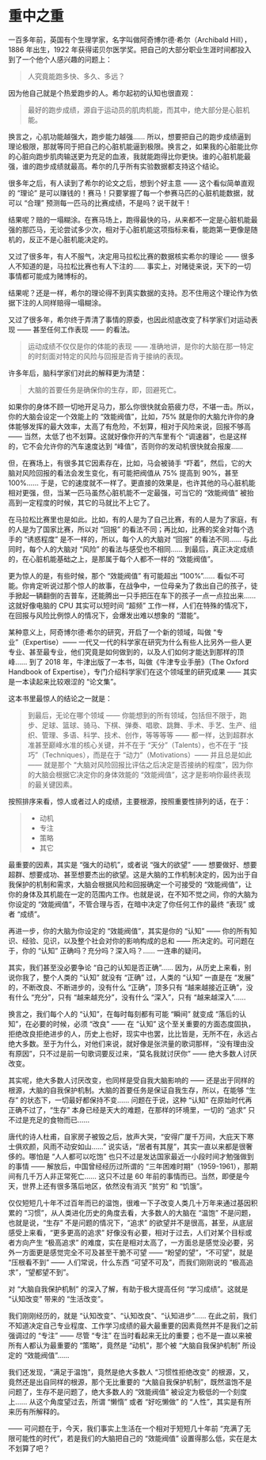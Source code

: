 # 重中之重

一百多年前，英国有个生理学家，名字叫做阿奇博尔德·希尔（Archibald Hill），1886 年出生，1922 年获得诺贝尔医学奖。把自己的大部分职业生涯时间都投入到了一个他个人感兴趣的问题上：

> 人究竟能跑多快、多久、多远？

因为他自己就是个热爱跑步的人。希尔起初的认知也很直观：

> 最好的跑步成绩，源自于运动员的肌肉机能，而其中，绝大部分是心脏机能。

换言之，心肌功能越强大，跑步能力越强…… 所以，想要把自己的跑步成绩逼到理论极限，那就等同于把自己的心脏机能逼到极限。换言之，如果我的心脏能比你的心脏向跑步肌肉输送更为充足的血液，我就能跑得比你更快。谁的心脏机能最强，谁的跑步成绩就最高。希尔的几乎所有实验数据都支持这个结论。

很多年之后，有人读到了希尔的论文之后，想到个好主意 —— 这个看似简单直观的 “理论” 是可以赚钱的！赛马！只要掌握了每一个参赛马匹的心脏机能数据，就可以 “合理” 预测每一匹马的比赛成绩，不是吗？说干就干！

结果呢？赔的一塌糊涂。在赛马场上，跑得最快的马，从来都不一定是心脏机能最强的那匹马，无论尝试多少次，相对于心脏机能这项指标来看，能跑第一更像是随机的，反正不是心脏机能决定的。

又过了很多年，有人不服气，决定用马拉松比赛的数据核实希尔的理论 —— 很多人不知道的是，马拉松比赛也有人下注的…… 事实上，对赌徒来说，天下的一切事情都可能成为赌博标的。

结果呢？还是一样，希尔的理论得不到真实数据的支持。忍不住用这个理论作为依据下注的人同样赔得一塌糊涂。

又过了很多年，希尔终于弄清了事情的原委，也因此彻底改变了科学家们对运动表现 —— 甚至任何工作表现 —— 的看法。

> 运动成绩不仅仅是你的体能的表现 —— 准确地讲，是你的大脑在那一特定的时刻面对特定的风险与回报是否肯于接纳的表现。

许多年后，脑科学家们对此的解释更为清楚：

> 大脑的首要任务是确保你的生存，即，回避死亡。

如果你的身体不顾一切地开足马力，那么你很快就会筋疲力尽，不堪一击。所以，你的大脑会设定一个效能上的 “效能阀值”，比如，75% 就是你的大脑允许你的身体能够发挥的最大效率，太高了有危险，不划算，相对于风险来说，回报不够高 —— 当然，太低了也不划算。这就好像你开的汽车里有个 “调速器”，也是这样的，它不会允许你的汽车速度达到 “峰值”，否则你的发动机很快就会报废……

但，在赛场上，有很多其它因素存在，比如，马会被骑手 “吓着”，然后，它的大脑对风险回报的看法会发生变化，有可能把阀值从 75% 提高到 90%，甚至 100%…… 于是，它的速度就不一样了。更直接的效果是，也许其他的马心脏机能相对更强，但，当某一匹马虽然心脏机能不一定最强，可当它的 “效能阀值” 被抬高到一定程度的时候，其它的马就比不上它了。

在马拉松比赛里也是如此。比如，有的人是为了自己比赛，有的人是为了家庭，有的人是为了国家比赛，所以对 “回报” 的看法不同；再比如，比赛的奖金对每个选手的 “诱惑程度” 是不一样的，所以，每个人的大脑对 “回报” 的看法不同…… 与此同时，每个人的大脑对 “风险” 的看法与感受也不相同…… 到最后，真正决定成绩的，在心脏机能基础之上，是那属于每个人都不一样的 “效能阀值”。

更为惊人的是，有些时候，那个 “效能阀值” 有可能超出 “100%”…… 看似不可能。你肯定听说过那个惊人的故事，在战争中，一位母亲为了救出自己的孩子，徒手掀起一辆翻倒的吉普车，还能腾出一只手把压在车下的孩子一点一点拉出来…… 这就好像电脑的 CPU 其实可以短时间 “超频” 工作一样，人们在特殊的情况下，在回报与风险比例惊人的情况下，会爆发出难以想象的 “潜能”。

某种意义上，阿奇博尔德·希尔的研究，开启了一个新的领域，叫做 “专业”（Expertise）—— 一代又一代的科学家在研究为什么有些人比另外一些人更专业、甚至最专业，他们究竟是如何做到的，以及人们如何才能达到那样的顶峰…… 到了 2018 年，牛津出版了一本书，叫做《牛津专业手册》（The Oxford Handbook of Expertise），专门介绍科学家们在这个领域里的研究成果 —— 其实是一本读起来比较艰涩的 “论文集”。

这本书里最惊人的结论之一就是：

> 到最后，无论在哪个领域 —— 你能想到的所有领域，包括但不限于，跑步、足球、篮球、骑马、下棋、弹奏、唱歌、跳舞、手术、手艺、生产、组织、管理、多语、科学、技术、创作，等等等等 —— 都一样，达到超群水准甚至巅峰水准的核心关键，并不在于 “天分”（Talents），也不在于 “技巧”（Techniques），而是在于 “动力”（Motivations）—— 并且总是如此 —— 就是那个 “大脑对风险回报比评估之后决定是否接纳的程度”，因为你的大脑会根据它决定你的身体效能的 “效能阀值”，这才是影响你最终表现的最关键因素。

按照排序来看，惊人或者过人的成绩，主要根源，按照重要性排列的话，在于：

> * 动机
> * 专注
> * 策略
> * 其它

最重要的因素，其实是 “强大的动机”，或者说 “强大的欲望” —— 想要做好、想要超群、想要成功、甚至想要杰出的欲望。这是大脑的工作机制决定的，因为出于自我保护的机制和需求，大脑会根据风险和回报确定一个可接受的 “效能阀值”，让你的身体及其机能在一定的范围内工作。也就是说，在不知不觉之间，你的大脑为你设定的 “效能阀值”，不管合理与否，在暗中决定了你任何工作的最终 “表现” 或者 “成绩”。

再进一步，你的大脑为你设定的 “效能阀值”，其实是你的 “认知” —— 你的所有知识、经验、见识，以及整个社会对你的影响构成的总和 —— 所决定的。可问题在于，你的 “认知” 正确吗？充分吗？深入吗？…… 一连串的疑问。

其实，我们甚至没必要争论 “自己的认知是否正确”…… 因为，从历史上来看，别说你我了，整个人类的 “认知” 就没有 “正确” 过，人类的 “认知” 一直是在 “发展” 的，不断改良、不断进步的，没有什么 “正确”，顶多只有 “越来越接近正确”，没有什么 “充分”，只有 “越来越充分”，没有什么 “深入”，只有 “越来越深入”…… 

换言之，我们每个人的 “认知”，在每时每刻都有可能 “瞬间” 就变成 “落后的认知”，在必要的时候，必须 “改良” —— 在 “认知” 这个至关重要的方面态度固执，拒绝改良拒绝进步的人，历史上也好，现实中也罢，比比皆是，无所不在，永远占绝大多数。至于为什么，对他们来说，就好像是张洪量的歌词那样，“没有理由没有原因”，只不过是前一句歌词要反过来，“莫名我就讨厌你” —— 绝大多数人讨厌改变。

其实呢，绝大多数人讨厌改变，也同样是受自我大脑影响的 —— 还是出于同样的根源，大脑的自我保护机制。大脑的首要任务是保证自我生存，所以，在能够 “生存” 的状态下，一切最好都保持不变…… 问题在于说，这种 “认知” 在原始时代再正确不过了，“生存” 本身已经是天大的难题，在那样的环境里，一切的 “追求” 只不过是充足的食物而已……

唐代的诗人杜甫，自家房子被毁之后，放声大哭，“安得广厦千万间，大庇天下寒士俱欢颜，风雨不动安如山……” 说实话，“居者有其屋”，其实一直以来都是很奢侈的。哪怕是 “人人都可以吃饱” 也只不过是发达国家最近一小段时间才勉强做到的事情 —— 解放后，中国曾经经历过所谓的 “三年困难时期”（1959-1961），那期间有几千万人非正常死亡…… 这只不过是 60 年前的事情而已。当然，即便是今天，世界上还有很多落后地区，依然没有消灭 “贫穷” 和 “饥饿”。

仅仅短短几十年不过百年而已的温饱，很难一下子改变人类几十万年来通过基因积累的 “习惯”，从人类进化历史的角度去看，大多数人的大脑在 “温饱” 不是问题，也就是说，“生存” 不是问题的情况下，“追求” 的欲望并不是很高，甚至，从底层感受上来看，“更多更高的追求” 好像没有必要，相对于过去，人们对某个目标或者方向产生 “极高追求” 的难度，实在是相对太高了，一方面总是感觉没必要，另外一方面更是感觉完全不可及甚至干脆不可望 —— “盼望的望”，“不可望”，就是 “压根看不到” —— 人们常说，什么东西 “可望不可及”，而我们刚刚说的 “极高追求”，“望都望不到”。

对 “大脑自我保护机制” 的深入了解，有助于极大提高任何 “学习成绩”。这就是 “认知改变” 带来的 “生活改变”。

我们刚刚经历的，就是 “认知改变”、“认知改良”、“认知进步”…… 在此之前，我们不知道决定自己专业程度、工作学习成绩的最大最重要的因素竟然并不是我们之前强调过的 “专注” —— 尽管 “专注” 在当时看起来无比的重要；也不是一直以来被所有人都认为最重要的 “策略”，竟然是 “动机”，那个被 “大脑自我保护机制” 所设定的 “效能阀值”…… 

我们还发现，“满足于温饱”，竟然是绝大多数人 “习惯性拒绝改变” 的根源，又，竟然还是出自同样的根源，那个无比重要的 “大脑自我保护机制”，既然温饱不是问题了，生存不是问题了，绝大多数人的 “效能阀值” 被设定为极低的一个刻度上…… 从这个角度望过去，所谓 “懒惰” 或者 “好吃懒做” 的 “人性”，其实是有所来历有所解释的。

 —— 可问题在于，今天，我们事实上生活在一个相对于短短几十年前 “充满了无限可能性的时代”，若是我们的大脑把自己的 “效能阀值” 设置得那么低，实在是太不划算了吧？



